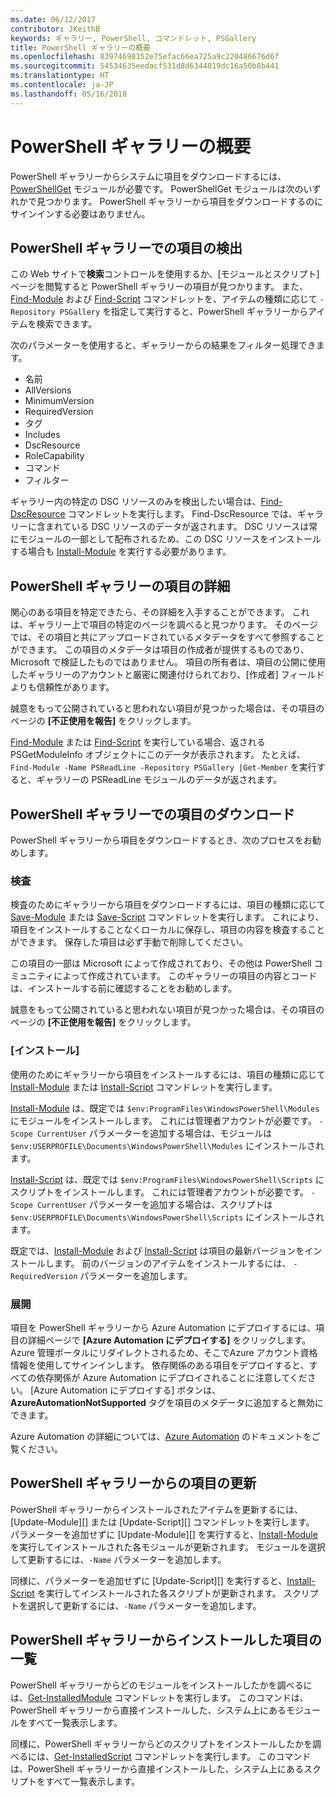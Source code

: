 ```yaml
---
ms.date: 06/12/2017
contributor: JKeithB
keywords: ギャラリー, PowerShell, コマンドレット, PSGallery
title: PowerShell ギャラリーの概要
ms.openlocfilehash: 83974698152e75efac66ea725a9c220486676d6f
ms.sourcegitcommit: 54534635eedacf531d8d6344019dc16a50b8b441
ms.translationtype: HT
ms.contentlocale: ja-JP
ms.lasthandoff: 05/16/2018
---
```

# <a name="get-started-with-the-powershell-gallery"></a>PowerShell ギャラリーの概要

PowerShell ギャラリーからシステムに項目をダウンロードするには、[PowerShellGet](/powershell/module/powershellget) モジュールが必要です。 PowerShellGet モジュールは次のいずれかで見つかります。 PowerShell ギャラリーから項目をダウンロードするのにサインインする必要はありません。

## <a name="discovering-items-from-the-powershell-gallery"></a>PowerShell ギャラリーでの項目の検出

この Web サイトで**検索**コントロールを使用するか、[モジュールとスクリプト] ページを閲覧すると PowerShell ギャラリーの項目が見つかります。 また、[Find-Module][] および [Find-Script][] コマンドレットを、アイテムの種類に応じて `-Repository PSGallery` を指定して実行すると、PowerShell ギャラリーからアイテムを検索できます。

次のパラメーターを使用すると、ギャラリーからの結果をフィルター処理できます。

- 名前
- AllVersions
- MinimumVersion
- RequiredVersion
- タグ
- Includes
- DscResource
- RoleCapability
- コマンド
- フィルター

ギャラリー内の特定の DSC リソースのみを検出したい場合は、[Find-DscResource] コマンドレットを実行します。 Find-DscResource では、ギャラリーに含まれている DSC リソースのデータが返されます。
DSC リソースは常にモジュールの一部として配布されるため、この DSC リソースをインストールする場合も [Install-Module][] を実行する必要があります。

## <a name="learning-about-items-in-the-powershell-gallery"></a>PowerShell ギャラリーの項目の詳細

関心のある項目を特定できたら、その詳細を入手することができます。 これは、ギャラリー上で項目の特定のページを調べると見つかります。 そのページでは、その項目と共にアップロードされているメタデータをすべて参照することができます。 この項目のメタデータは項目の作成者が提供するものであり、Microsoft で検証したものではありません。 項目の所有者は、項目の公開に使用したギャラリーのアカウントと厳密に関連付けられており、[作成者] フィールドよりも信頼性があります。

誠意をもって公開されていると思われない項目が見つかった場合は、その項目のページの **[不正使用を報告]** をクリックします。

[Find-Module][] または [Find-Script][] を実行している場合、返される PSGetModuleInfo オブジェクトにこのデータが表示されます。 たとえば、`Find-Module -Name PSReadLine -Repository PSGallery |Get-Member` を実行すると、ギャラリーの PSReadLine モジュールのデータが返されます。

## <a name="downloading-items-from-the-powershell-gallery"></a>PowerShell ギャラリーでの項目のダウンロード

PowerShell ギャラリーから項目をダウンロードするとき、次のプロセスをお勧めします。

### <a name="inspect"></a>検査

検査のためにギャラリーから項目をダウンロードするには、項目の種類に応じて [Save-Module][] または [Save-Script][] コマンドレットを実行します。 これにより、項目をインストールすることなくローカルに保存し、項目の内容を検査することができます。 保存した項目は必ず手動で削除してください。

この項目の一部は Microsoft によって作成されており、その他は PowerShell コミュニティによって作成されています。
このギャラリーの項目の内容とコードは、インストールする前に確認することをお勧めします。

誠意をもって公開されていると思われない項目が見つかった場合は、その項目のページの **[不正使用を報告]** をクリックします。

### <a name="install"></a>[インストール]

使用のためにギャラリーから項目をインストールするには、項目の種類に応じて [Install-Module][] または [Install-Script][] コマンドレットを実行します。

[Install-Module][] は、既定では `$env:ProgramFiles\WindowsPowerShell\Modules` にモジュールをインストールします。
これには管理者アカウントが必要です。 `-Scope CurrentUser` パラメーターを追加する場合は、モジュールは `$env:USERPROFILE\Documents\WindowsPowerShell\Modules` にインストールされます。

[Install-Script][] は、既定では `$env:ProgramFiles\WindowsPowerShell\Scripts` にスクリプトをインストールします。
これには管理者アカウントが必要です。 `-Scope CurrentUser` パラメーターを追加する場合は、スクリプトは `$env:USERPROFILE\Documents\WindowsPowerShell\Scripts` にインストールされます。

既定では、[Install-Module][] および [Install-Script][] は項目の最新バージョンをインストールします。
前のバージョンのアイテムをインストールするには、 `-RequiredVersion` パラメーターを追加します。

### <a name="deploy"></a>展開

項目を PowerShell ギャラリーから Azure Automation にデプロイするには、項目の詳細ページで **[Azure Automation にデプロイする]** をクリックします。 Azure 管理ポータルにリダイレクトされるため、そこでAzure アカウント資格情報を使用してサインインします。 依存関係のある項目をデプロイすると、すべての依存関係が Azure Automation にデプロイされることに注意してください。 [Azure Automation にデプロイする] ボタンは、**AzureAutomationNotSupported** タグを項目のメタデータに追加すると無効にできます。

Azure Automation の詳細については、[Azure Automation](/azure/automation) のドキュメントをご覧ください。

## <a name="updating-items-from-the-powershell-gallery"></a>PowerShell ギャラリーからの項目の更新

PowerShell ギャラリーからインストールされたアイテムを更新するには、[Update-Module][] または [Update-Script][] コマンドレットを実行します。 パラメーターを追加せずに [Update-Module][] を実行すると、[Install-Module][] を実行してインストールされた各モジュールが更新されます。 モジュールを選択して更新するには、`-Name` パラメーターを追加します。

同様に、パラメーターを追加せずに [Update-Script][] を実行すると、[Install-Script][] を実行してインストールされた各スクリプトが更新されます。 スクリプトを選択して更新するには、`-Name` パラメーターを追加します。

## <a name="list-items-that-you-have-installed-from-the-powershell-gallery"></a>PowerShell ギャラリーからインストールした項目の一覧

PowerShell ギャラリーからどのモジュールをインストールしたかを調べるには、[Get-InstalledModule][] コマンドレットを実行します。 このコマンドは、PowerShell ギャラリーから直接インストールした、システム上にあるモジュールをすべて一覧表示します。

同様に、PowerShell ギャラリーからどのスクリプトをインストールしたかを調べるには、[Get-InstalledScript][] コマンドレットを実行します。 このコマンドは、PowerShell ギャラリーから直接インストールした、システム上にあるスクリプトをすべて一覧表示します。

[Find-DscResource]: /powershell/module/powershellget/Find-DscResource
[Find-Module]: /powershell/module/powershellget/Find-Module
[Find-Script]: /powershell/module/powershellget/Find-Script
[Get-InstalledModule]: /powershell/module/powershellget/Get-InstalledModule
[Get-InstalledScript]: /powershell/module/powershellget/Get-InstalledScript
[Install-Module]: /powershell/module/powershellget/Install-Module
[Install-Script]: /powershell/module/powershellget/Install-Script
[Publish-Module]: /powershell/module/powershellget/Publish-Module
[Publish-Script]: /powershell/module/powershellget/Publish-Script
[Register-PSRepository]: /powershell/module/powershellget/Register-Repository
[Save-Module]: /powershell/module/powershellget/Save-Module
[Save-Script]: /powershell/module/powershellget/Save-Script